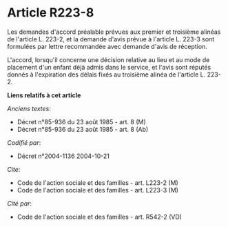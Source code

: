 # Article R223-8

Les demandes d'accord préalable prévues aux premier et troisième alinéas de l'article L. 223-2, et la demande d'avis prévue à
l'article L. 223-3 sont formulées par lettre recommandée avec demande d'avis de réception.

L'accord, lorsqu'il concerne une décision relative au lieu et au mode de placement d'un enfant déjà admis dans le service, et
l'avis sont réputés donnés à l'expiration des délais fixés au troisième alinéa de l'article L. 223-2.

**Liens relatifs à cet article**

_Anciens textes_:

  - Décret n°85-936 du 23 août 1985 - art. 8 (M)
  - Décret n°85-936 du 23 août 1985 - art. 8 (Ab)

_Codifié par_:

  - Décret n°2004-1136 2004-10-21

_Cite_:

  - Code de l'action sociale et des familles - art. L223-2 (M)
  - Code de l'action sociale et des familles - art. L223-3 (M)

_Cité par_:

  - Code de l'action sociale et des familles - art. R542-2 (VD)
